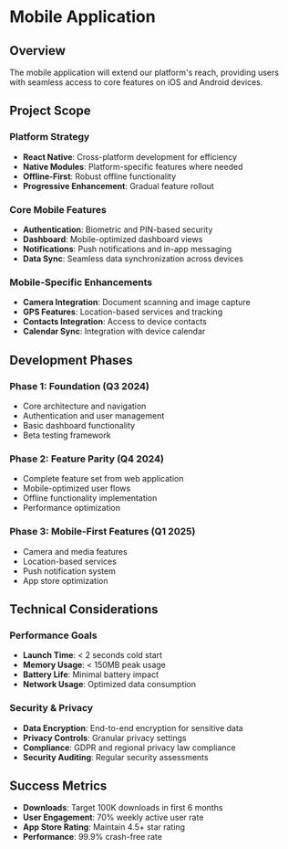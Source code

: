 # Mobile Application

## Overview
The mobile application will extend our platform's reach, providing users with seamless access to core features on iOS and Android devices.

## Project Scope

### Platform Strategy
- **React Native**: Cross-platform development for efficiency
- **Native Modules**: Platform-specific features where needed
- **Offline-First**: Robust offline functionality
- **Progressive Enhancement**: Gradual feature rollout

### Core Mobile Features
- **Authentication**: Biometric and PIN-based security
- **Dashboard**: Mobile-optimized dashboard views
- **Notifications**: Push notifications and in-app messaging
- **Data Sync**: Seamless data synchronization across devices

### Mobile-Specific Enhancements
- **Camera Integration**: Document scanning and image capture
- **GPS Features**: Location-based services and tracking
- **Contacts Integration**: Access to device contacts
- **Calendar Sync**: Integration with device calendar

## Development Phases

### Phase 1: Foundation (Q3 2024)
- Core architecture and navigation
- Authentication and user management
- Basic dashboard functionality
- Beta testing framework

### Phase 2: Feature Parity (Q4 2024)
- Complete feature set from web application
- Mobile-optimized user flows
- Offline functionality implementation
- Performance optimization

### Phase 3: Mobile-First Features (Q1 2025)
- Camera and media features
- Location-based services
- Push notification system
- App store optimization

## Technical Considerations

### Performance Goals
- **Launch Time**: < 2 seconds cold start
- **Memory Usage**: < 150MB peak usage
- **Battery Life**: Minimal battery impact
- **Network Usage**: Optimized data consumption

### Security & Privacy
- **Data Encryption**: End-to-end encryption for sensitive data
- **Privacy Controls**: Granular privacy settings
- **Compliance**: GDPR and regional privacy law compliance
- **Security Auditing**: Regular security assessments

## Success Metrics
- **Downloads**: Target 100K downloads in first 6 months
- **User Engagement**: 70% weekly active user rate
- **App Store Rating**: Maintain 4.5+ star rating
- **Performance**: 99.9% crash-free rate